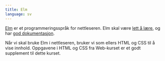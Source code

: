 ```yaml
---
title: Elm
language: sv
---
```


[Elm](http://elm-lang.org/) er et programmeringsspråk for nettleseren. Elm skal
være [lett å lære](https://www.youtube.com/watch?v=oYk8CKH7OhE), og
har [god dokumentasjon](http://elm-lang.org/docs).

Når vi skal bruke Elm i nettleseren, bruker vi som ellers HTML og CSS til å vise
innhold. Oppgavene i HTML og CSS fra Web-kurset er et godt supplement til dette
kurset.
